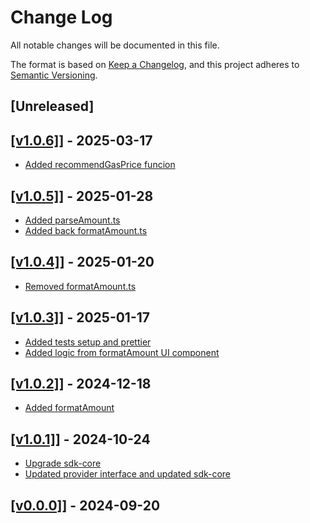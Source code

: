 # Change Log

All notable changes will be documented in this file.

The format is based on [Keep a Changelog](https://keepachangelog.com/en/1.0.0/),
and this project adheres to [Semantic Versioning](https://semver.org/spec/v2.0.0.html).

## [Unreleased]

## [[v1.0.6]](https://github.com/multiversx/mx-sdk-dapp-utils/pull/15)] - 2025-03-17

- [Added recommendGasPrice funcion](https://github.com/multiversx/mx-sdk-dapp-utils/pull/14)


## [[v1.0.5]](https://github.com/multiversx/mx-sdk-dapp-utils/pull/12)] - 2025-01-28

- [Added parseAmount.ts](https://github.com/multiversx/mx-sdk-dapp-utils/pull/13)
- [Added back formatAmount.ts](https://github.com/multiversx/mx-sdk-dapp-utils/pull/12)

## [[v1.0.4]](https://github.com/multiversx/mx-sdk-dapp-utils/pull/11)] - 2025-01-20

- [Removed formatAmount.ts](https://github.com/multiversx/mx-sdk-dapp-utils/pull/10)

## [[v1.0.3]](https://github.com/multiversx/mx-sdk-dapp-utils/pull/9)] - 2025-01-17

- [Added tests setup and prettier](https://github.com/multiversx/mx-sdk-dapp-utils/pull/8)
- [Added logic from formatAmount UI component](https://github.com/multiversx/mx-sdk-dapp-utils/pull/7)

## [[v1.0.2]](https://github.com/multiversx/mx-sdk-dapp-utils/pull/6)] - 2024-12-18

- [Added formatAmount](https://github.com/multiversx/mx-sdk-dapp-utils/pull/5)

## [[v1.0.1]](https://github.com/multiversx/mx-sdk-dapp-utils/pull/4)] - 2024-10-24

- [Upgrade sdk-core](https://github.com/multiversx/mx-sdk-dapp-utils/pull/4)
- [Updated provider interface and updated sdk-core](https://github.com/multiversx/mx-sdk-dapp-utils/pull/3)

## [[v0.0.0]](https://github.com/multiversx/mx-sdk-dapp-utils/pull/2)] - 2024-09-20
